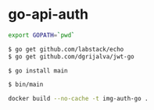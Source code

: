 # go-api-auth

```sh
export GOPATH=`pwd`
```

```sh
$ go get github.com/labstack/echo
$ go get github.com/dgrijalva/jwt-go
```

```sh
$ go install main
```

```sh
$ bin/main
```

```sh
docker build --no-cache -t img-auth-go .
```
